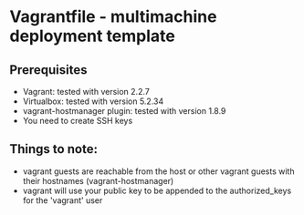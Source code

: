 # Vagrantfile - multimachine deployment template

## Prerequisites
- Vagrant: tested with version 2.2.7
- Virtualbox: tested with version 5.2.34
- vagrant-hostmanager plugin: tested with version 1.8.9
- You need to create SSH keys

## Things to note:
- vagrant guests are reachable from the host or other vagrant guests with their hostnames (vagrant-hostmanager)
- vagrant will use your public key to be appended to the authorized_keys for the 'vagrant' user
